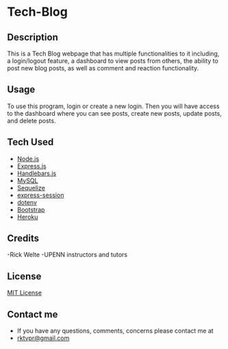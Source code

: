 # Tech-Blog

## Description
This is a Tech Blog webpage that has multiple functionalities to it including,
a login/logout feature, a dashboard to view posts from others, the ability to post new blog posts, as well as comment and reaction functionality.

## Usage
To use this program, login or create a new login. Then you will have access to the dashboard where you can see posts, create new posts, update posts, and delete posts.

## Tech Used
* [Node.js](https://nodejs.org/en/)
* [Express.js](https://expressjs.com/)
* [Handlebars.js](https://handlebarsjs.com/)
* [MySQL](https://www.mysql.com/)
* [Sequelize](https://www.npmjs.com/package/sequelize)
* [express-session](https://www.npmjs.com/package/express-session)
* [dotenv](https://www.npmjs.com/package/dotenv)
* [Bootstrap](https://getbootstrap.com)
* [Heroku](https://www.heroku.com/)

## Credits
-Rick Welte
-UPENN instructors and tutors

## License
[MIT License](https://github.com/rktvpr/Gritty-Wear/blob/main/LICENSE)

## Contact me 
* If you have any questions, comments, concerns please contact me at 
* rktvpr@gmail.com